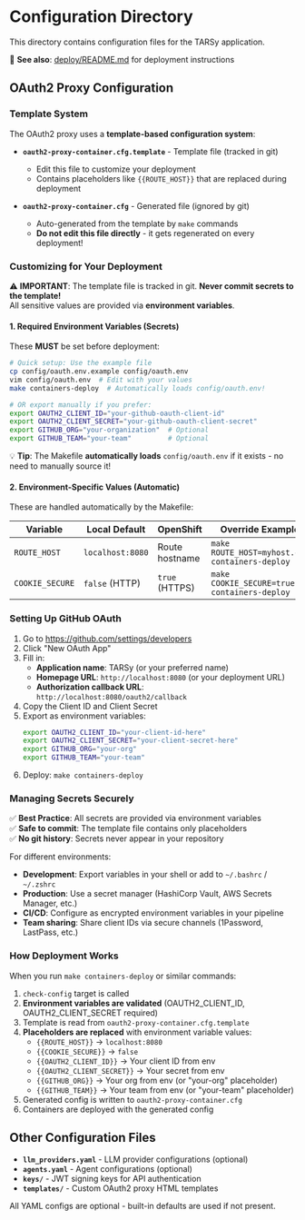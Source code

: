 # Configuration Directory

This directory contains configuration files for the TARSy application.

📖 **See also**: [deploy/README.md](../deploy/README.md) for deployment instructions

## OAuth2 Proxy Configuration

### Template System

The OAuth2 proxy uses a **template-based configuration system**:

- **`oauth2-proxy-container.cfg.template`** - Template file (tracked in git)
  - Edit this file to customize your deployment
  - Contains placeholders like `{{ROUTE_HOST}}` that are replaced during deployment
  
- **`oauth2-proxy-container.cfg`** - Generated file (ignored by git)
  - Auto-generated from the template by `make` commands
  - **Do not edit this file directly** - it gets regenerated on every deployment!

### Customizing for Your Deployment

⚠️ **IMPORTANT**: The template file is tracked in git. **Never commit secrets to the template!**  
All sensitive values are provided via **environment variables**.

#### 1. Required Environment Variables (Secrets)

These **MUST** be set before deployment:

```bash
# Quick setup: Use the example file
cp config/oauth.env.example config/oauth.env
vim config/oauth.env  # Edit with your values
make containers-deploy  # Automatically loads config/oauth.env!

# OR export manually if you prefer:
export OAUTH2_CLIENT_ID="your-github-oauth-client-id"
export OAUTH2_CLIENT_SECRET="your-github-oauth-client-secret"
export GITHUB_ORG="your-organization"  # Optional
export GITHUB_TEAM="your-team"         # Optional
```

💡 **Tip**: The Makefile **automatically loads** `config/oauth.env` if it exists - no need to manually source it!

#### 2. Environment-Specific Values (Automatic)

These are handled automatically by the Makefile:

| Variable | Local Default | OpenShift | Override Example |
|----------|---------------|-----------|------------------|
| `ROUTE_HOST` | `localhost:8080` | Route hostname | `make ROUTE_HOST=myhost.com containers-deploy` |
| `COOKIE_SECURE` | `false` (HTTP) | `true` (HTTPS) | `make COOKIE_SECURE=true containers-deploy` |

### Setting Up GitHub OAuth

1. Go to https://github.com/settings/developers
2. Click "New OAuth App"
3. Fill in:
   - **Application name**: TARSy (or your preferred name)
   - **Homepage URL**: `http://localhost:8080` (or your deployment URL)
   - **Authorization callback URL**: `http://localhost:8080/oauth2/callback`
4. Copy the Client ID and Client Secret
5. Export as environment variables:
   ```bash
   export OAUTH2_CLIENT_ID="your-client-id-here"
   export OAUTH2_CLIENT_SECRET="your-client-secret-here"
   export GITHUB_ORG="your-org"
   export GITHUB_TEAM="your-team"
   ```
6. Deploy: `make containers-deploy`

### Managing Secrets Securely

✅ **Best Practice**: All secrets are provided via environment variables  
✅ **Safe to commit**: The template file contains only placeholders  
✅ **No git history**: Secrets never appear in your repository

For different environments:

- **Development**: Export variables in your shell or add to `~/.bashrc` / `~/.zshrc`
- **Production**: Use a secret manager (HashiCorp Vault, AWS Secrets Manager, etc.)
- **CI/CD**: Configure as encrypted environment variables in your pipeline
- **Team sharing**: Share client IDs via secure channels (1Password, LastPass, etc.)

### How Deployment Works

When you run `make containers-deploy` or similar commands:

1. `check-config` target is called
2. **Environment variables are validated** (OAUTH2_CLIENT_ID, OAUTH2_CLIENT_SECRET required)
3. Template is read from `oauth2-proxy-container.cfg.template`
4. **Placeholders are replaced** with environment variable values:
   - `{{ROUTE_HOST}}` → `localhost:8080`
   - `{{COOKIE_SECURE}}` → `false`
   - `{{OAUTH2_CLIENT_ID}}` → Your client ID from env
   - `{{OAUTH2_CLIENT_SECRET}}` → Your secret from env
   - `{{GITHUB_ORG}}` → Your org from env (or "your-org" placeholder)
   - `{{GITHUB_TEAM}}` → Your team from env (or "your-team" placeholder)
5. Generated config is written to `oauth2-proxy-container.cfg`
6. Containers are deployed with the generated config

## Other Configuration Files

- **`llm_providers.yaml`** - LLM provider configurations (optional)
- **`agents.yaml`** - Agent configurations (optional)
- **`keys/`** - JWT signing keys for API authentication
- **`templates/`** - Custom OAuth2 proxy HTML templates

All YAML configs are optional - built-in defaults are used if not present.

